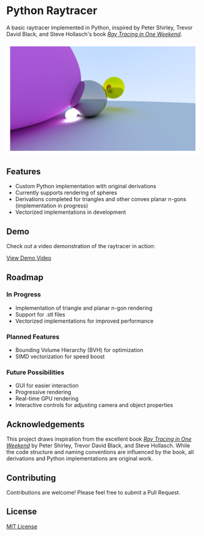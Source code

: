 # Python Raytracer

A basic raytracer implemented in Python, inspired by Peter Shirley, Trevor David Black, and Steve Hollasch's book [_Ray Tracing in One Weekend_](https://raytracing.github.io/books/RayTracingInOneWeekend.html).

![Raytraced Scene](assets/stillShot.png)

## Features

- Custom Python implementation with original derivations
- Currently supports rendering of spheres
- Derivations completed for triangles and other convex planar n-gons (implementation in progress)
- Vectorized implementations in development

## Demo

Check out a video demonstration of the raytracer in action:

[View Demo Video](assets/motion.mov)

## Roadmap

### In Progress
- Implementation of triangle and planar n-gon rendering
- Support for .stl files
- Vectorized implementations for improved performance

### Planned Features
- Bounding Volume Hierarchy (BVH) for optimization
- SIMD vectorization for speed boost

### Future Possibilities
- GUI for easier interaction
- Progressive rendering
- Real-time GPU rendering
- Interactive controls for adjusting camera and object properties

## Acknowledgements

This project draws inspiration from the excellent book [_Ray Tracing in One Weekend_](https://raytracing.github.io/books/RayTracingInOneWeekend.html) by Peter Shirley, Trevor David Black, and Steve Hollasch. While the code structure and naming conventions are influenced by the book, all derivations and Python implementations are original work.

## Contributing

Contributions are welcome! Please feel free to submit a Pull Request.

## License

[MIT License](LICENSE)
